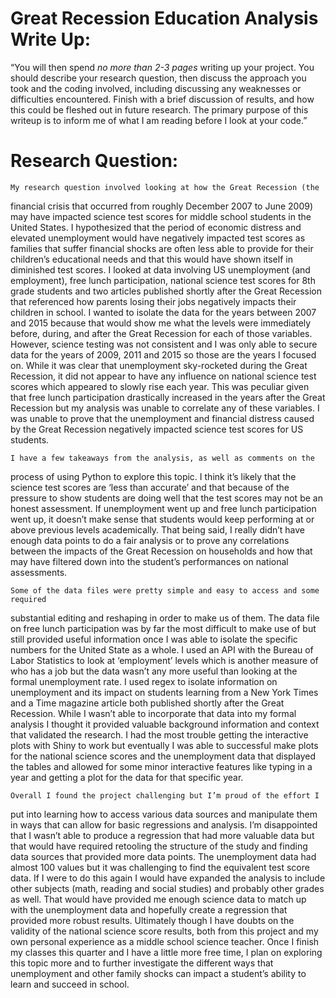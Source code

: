# Great Recession Education Analysis Write Up:

“You will then spend *no more than 2-3 pages* writing up
your project.  You should describe your research question, then
discuss the approach you took and the coding involved, including
discussing any weaknesses or difficulties encountered.  Finish with a
brief discussion of results, and how this could be fleshed out in
future research.  The primary purpose of this writeup is to inform me
of what I am reading before I look at your code.”  

# Research Question:

    My research question involved looking at how the Great Recession (the
financial crisis that occurred from roughly December 2007 to June
2009) may have impacted science test scores for middle school students
in the United States.  I hypothesized that the period of economic
distress and elevated unemployment would have negatively impacted test
scores as families that suffer financial shocks are often less able to
provide for their children’s educational needs and that this would
have shown itself in diminished test scores.  I looked at data
involving US unemployment (and employment), free lunch participation,
national science test scores for 8th grade students and two articles
published shortly after the Great Recession that referenced how
parents losing their jobs negatively impacts their children in school.
I wanted to isolate the data for the years between 2007 and 2015
because that would show me what the levels were immediately before,
during, and after the Great Recession for each of those variables.
However, science testing was not consistent and I was only able to
secure data for the years of 2009, 2011 and 2015 so those are the
years I focused on.  While it was clear that unemployment sky-rocketed
during the Great Recession, it did not appear to have any influence on
national science test scores which appeared to slowly rise each year.
This was peculiar given that free lunch participation drastically
increased in the years after the Great Recession but my analysis was
unable to correlate any of these variables.  I was unable to prove
that the unemployment and financial distress caused by the Great
Recession negatively impacted science test scores for US students. 

    I have a few takeaways from the analysis, as well as comments on the
process of using Python to explore this topic.  I think it’s likely
that the science test scores are ‘less than accurate’ and that because
of the pressure to show students are doing well that the test scores
may not be an honest assessment.  If unemployment went up and free
lunch participation went up, it doesn’t make sense that students would
keep performing at or above previous levels academically.  That being
said, I really didn’t have enough data points to do a fair analysis or
to prove any correlations between the impacts of the Great Recession
on households and how that may have filtered down into the student’s
performances on national assessments.              

    Some of the data files were pretty simple and easy to access and some required
substantial editing and reshaping in order to make us of them.  The
data file on free lunch participation was by far the most difficult to
make use of but still provided useful information once I was able to
isolate the specific numbers for the United State as a whole.  I used
an API with the Bureau of Labor Statistics to look at ‘employment’
levels which is another measure of who has a job but the data wasn’t
any more useful than looking at the formal unemployment rate.  I used
regex to isolate information on unemployment and its impact on
students learning from a New York Times and a Time magazine article
both published shortly after the Great Recession.  While I wasn’t able
to incorporate that data into my formal analysis I thought it provided
valuable background information and context that validated the
research.  I had the most trouble getting the interactive plots with
Shiny to work but eventually I was able to successful make plots for
the national science scores and the unemployment data that displayed
the tables and allowed for some minor interactive features like typing
in a year and getting a plot for the data for that specific year.

    Overall I found the project challenging but I’m proud of the effort I
put into learning how to access various data sources and manipulate
them in ways that can allow for basic regressions and analysis.  I’m
disappointed that I wasn’t able to produce a regression that had more
valuable data but that would have required retooling the structure of
the study and finding data sources that provided more data points.
The unemployment data had almost 100 values but it was challenging to
find the equivalent test score data.  If I were to do this again I
would have expanded the analysis to include other subjects (math,
reading and social studies) and probably other grades as well.  That
would have provided me enough science data to match up with the
unemployment data and hopefully create a regression that provided more
robust results.  Ultimately though I have doubts on the validity of
the national science score results, both from this project and my own
personal experience as a middle school science teacher.  Once I finish
my classes this quarter and I have a little more free time, I plan on
exploring this topic more and to further investigate the different
ways that unemployment and other family shocks can impact a student’s
ability to learn and succeed in school.